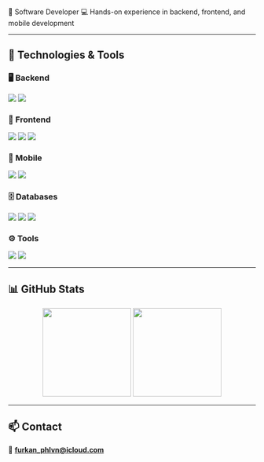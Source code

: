 🚀 Software Developer 
💻 Hands-on experience in backend, frontend, and mobile development   

---

## 🔧 Technologies & Tools  

### 🖥️ Backend  
<p align="left">
  <img src="https://img.shields.io/badge/.NET%20Core-512BD4?style=for-the-badge&logo=dotnet&logoColor=white" />
  <img src="https://img.shields.io/badge/C%23-239120?style=for-the-badge&logo=c-sharp&logoColor=white" />
</p>

### 🎨 Frontend  
<p align="left">
  <img src="https://img.shields.io/badge/JavaScript-F7DF1E?style=for-the-badge&logo=javascript&logoColor=black" />
  <img src="https://img.shields.io/badge/TypeScript-3178C6?style=for-the-badge&logo=typescript&logoColor=white" />
  <img src="https://img.shields.io/badge/React-20232A?style=for-the-badge&logo=react&logoColor=61DAFB" />
</p>

### 📱 Mobile  
<p align="left">
  <img src="https://img.shields.io/badge/React%20Native-61DAFB?style=for-the-badge&logo=react&logoColor=black" />
  <img src="https://img.shields.io/badge/Java-007396?style=for-the-badge&logo=java&logoColor=white" />  
</p>

### 🗄️ Databases  
<p align="left">
  <img src="https://img.shields.io/badge/MSSQL-CC2927?style=for-the-badge&logo=microsoft-sql-server&logoColor=white" />
  <img src="https://img.shields.io/badge/PostgreSQL-336791?style=for-the-badge&logo=postgresql&logoColor=white" />
  <img src="https://img.shields.io/badge/-MongoDB-13aa52?style=for-the-badge&logo=mongodb&logoColor=white" />
</p>

### ⚙️ Tools  
<p align="left">
  <img src="https://img.shields.io/badge/Git-F05032?style=for-the-badge&logo=git&logoColor=white" />
  <img src="https://img.shields.io/badge/Azure%20DevOps-0078D7?style=for-the-badge&logo=azuredevops&logoColor=white" />
</p>

---

## 📊 GitHub Stats

<p align="center">
  <img height="180em" src="https://github-readme-stats.vercel.app/api?username=furkanphlvn&show_icons=true&theme=tokyonight&hide_border=true" />
  <img height="180em" src="https://github-readme-stats.vercel.app/api/top-langs/?username=furkanphlvn&layout=compact&theme=tokyonight&hide_border=true" />
</p>

---

## 📫 Contact  
📧 **furkan_phlvn@icloud.com**  
